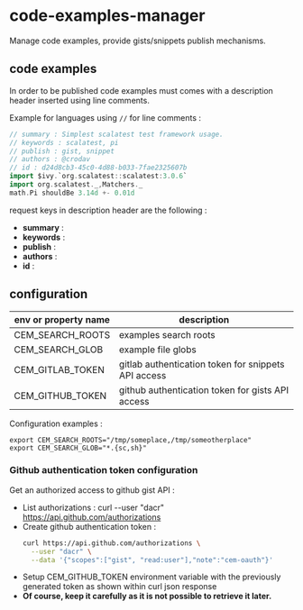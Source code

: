 # code-examples-manager
Manage code examples, provide gists/snippets publish mechanisms.

## code examples 

In order to be published code examples must comes with a description header
inserted using line comments.

Example for languages using `//` for line comments :
```scala
// summary : Simplest scalatest test framework usage.
// keywords : scalatest, pi
// publish : gist, snippet
// authors : @crodav
// id : d24d8cb3-45c0-4d88-b033-7fae2325607b
import $ivy.`org.scalatest::scalatest:3.0.6`
import org.scalatest._,Matchers._
math.Pi shouldBe 3.14d +- 0.01d
```

request keys in description header are the following :
- **summary** : 
- **keywords** : 
- **publish** : 
- **authors** : 
- **id** : 

## configuration

|env or property name       | description
|---------------------------|----------------
|CEM_SEARCH_ROOTS | examples search roots
|CEM_SEARCH_GLOB  | example file globs
|CEM_GITLAB_TOKEN | gitlab authentication token for snippets API access
|CEM_GITHUB_TOKEN | github authentication token for gists API access

Configuration examples :
```shell
export CEM_SEARCH_ROOTS="/tmp/someplace,/tmp/someotherplace"
export CEM_SEARCH_GLOB="*.{sc,sh}"
```

### Github authentication token configuration
Get an authorized access to github gist API :
- List authorizations : curl --user "dacr" https://api.github.com/authorizations
- Create github authentication token : 
  ```bash
  curl https://api.github.com/authorizations \
    --user "dacr" \
    --data '{"scopes":["gist", "read:user"],"note":"cem-oauth"}'
  ```
- Setup CEM_GITHUB_TOKEN environment variable with the previously generated token
  as shown within curl json response
- **Of course, keep it carefully as it is not possible to retrieve it later.**
